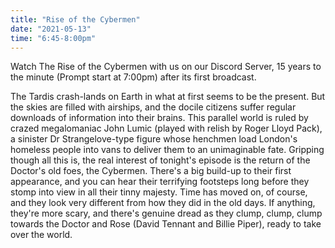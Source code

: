 ```yaml
---
title: "Rise of the Cybermen"
date: "2021-05-13"
time: "6:45-8:00pm"
---
```


Watch The Rise of the Cybermen with us on our Discord Server, 15 years to the minute (Prompt start at 7:00pm) after its first broadcast.

The Tardis crash-lands on Earth in what at first seems to be the present. But the skies are filled with airships, and the docile citizens suffer regular downloads of information into their brains. This parallel world is ruled by crazed megalomaniac John Lumic (played with relish by Roger Lloyd Pack), a sinister Dr Strangelove-type figure whose henchmen load London's homeless people into vans to deliver them to an unimaginable fate.
Gripping though all this is, the real interest of tonight's episode is the return of the Doctor's old foes, the Cybermen. There's a big build-up to their first appearance, and you can hear their terrifying footsteps long before they stomp into view in all their tinny majesty.
Time has moved on, of course, and they look very different from how they did in the old days. If anything, they're more scary, and there's genuine dread as they clump, clump, clump towards the Doctor and Rose (David Tennant and Billie Piper), ready to take over the world.